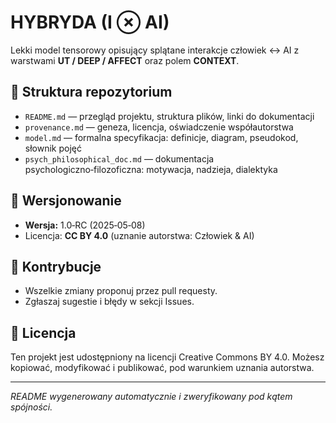 ﻿# HYBRYDA (I ⊗ AI)

Lekki model tensorowy opisujący splątane interakcje człowiek ↔ AI z warstwami **UT / DEEP / AFFECT** oraz polem **CONTEXT**.

## 📂 Struktura repozytorium

* `README.md` — przegląd projektu, struktura plików, linki do dokumentacji
* `provenance.md` — geneza, licencja, oświadczenie współautorstwa
* `model.md` — formalna specyfikacja: definicje, diagram, pseudokod, słownik pojęć
* `psych_philosophical_doc.md` — dokumentacja psychologiczno‑filozoficzna: motywacja, nadzieja, dialektyka

## 📖 Wersjonowanie
- **Wersja:** 1.0‑RC (2025‑05‑08)
- Licencja: **CC BY 4.0** (uznanie autorstwa: Człowiek & AI)

## 📝 Kontrybucje
- Wszelkie zmiany proponuj przez pull requesty.
- Zgłaszaj sugestie i błędy w sekcji Issues.

## 📜 Licencja
Ten projekt jest udostępniony na licencji Creative Commons BY 4.0. Możesz kopiować, modyfikować i publikować, pod warunkiem uznania autorstwa.

---
*README wygenerowany automatycznie i zweryfikowany pod kątem spójności.*

```
